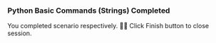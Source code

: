 ### Python Basic Commands (Strings) Completed  
  
You completed scenario respectively. 👏🏻
Click Finish button to close session.  
